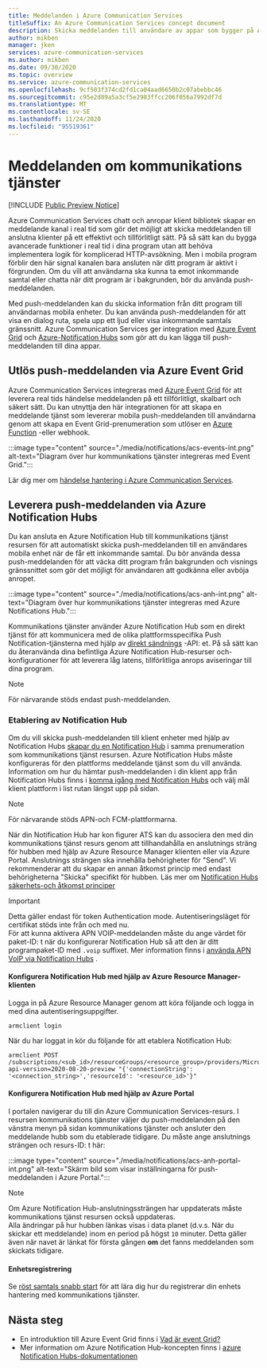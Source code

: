 ```yaml
---
title: Meddelanden i Azure Communication Services
titleSuffix: An Azure Communication Services concept document
description: Skicka meddelanden till användare av appar som bygger på Azure Communication Services.
author: mikben
manager: jken
services: azure-communication-services
ms.author: mikben
ms.date: 09/30/2020
ms.topic: overview
ms.service: azure-communication-services
ms.openlocfilehash: 9cf503f374cd2fd1ca04aad6650b2c07abebbc46
ms.sourcegitcommit: c95e2d89a5a3cf5e2983ffcc206f056a7992df7d
ms.translationtype: MT
ms.contentlocale: sv-SE
ms.lasthandoff: 11/24/2020
ms.locfileid: "95519361"
---
```

# <a name="communication-services-notifications"></a>Meddelanden om kommunikations tjänster

[!INCLUDE [Public Preview Notice](../includes/public-preview-include.md)]

Azure Communication Services chatt och anropar klient bibliotek skapar en meddelande kanal i real tid som gör det möjligt att skicka meddelanden till anslutna klienter på ett effektivt och tillförlitligt sätt. På så sätt kan du bygga avancerade funktioner i real tid i dina program utan att behöva implementera logik för komplicerad HTTP-avsökning. Men i mobila program förblir den här signal kanalen bara ansluten när ditt program är aktivt i förgrunden. Om du vill att användarna ska kunna ta emot inkommande samtal eller chatta när ditt program är i bakgrunden, bör du använda push-meddelanden.

Med push-meddelanden kan du skicka information från ditt program till användarnas mobila enheter. Du kan använda push-meddelanden för att visa en dialog ruta, spela upp ett ljud eller visa inkommande samtals gränssnitt. Azure Communication Services ger integration med [Azure Event Grid](../../event-grid/overview.md) och [Azure-Notification Hubs](../../notification-hubs/notification-hubs-push-notification-overview.md) som gör att du kan lägga till push-meddelanden till dina appar.

## <a name="trigger-push-notifications-via-azure-event-grid"></a>Utlös push-meddelanden via Azure Event Grid

Azure Communication Services integreras med [Azure Event Grid](https://azure.microsoft.com/services/event-grid/) för att leverera real tids händelse meddelanden på ett tillförlitligt, skalbart och säkert sätt. Du kan utnyttja den här integrationen för att skapa en meddelande tjänst som levererar mobila push-meddelanden till användarna genom att skapa en Event Grid-prenumeration som utlöser en [Azure Function](../../azure-functions/functions-overview.md) -eller webhook.

:::image type="content" source="./media/notifications/acs-events-int.png" alt-text="Diagram över hur kommunikations tjänster integreras med Event Grid.":::

Lär dig mer om [händelse hantering i Azure Communication Services](./event-handling.md).

## <a name="deliver-push-notifications-via-azure-notification-hubs"></a>Leverera push-meddelanden via Azure Notification Hubs

Du kan ansluta en Azure Notification Hub till kommunikations tjänst resursen för att automatiskt skicka push-meddelanden till en användares mobila enhet när de får ett inkommande samtal. Du bör använda dessa push-meddelanden för att väcka ditt program från bakgrunden och visnings gränssnittet som gör det möjligt för användaren att godkänna eller avböja anropet. 

:::image type="content" source="./media/notifications/acs-anh-int.png" alt-text="Diagram över hur kommunikations tjänster integreras med Azure Notifications Hub.":::

Kommunikations tjänster använder Azure Notification Hub som en direkt tjänst för att kommunicera med de olika plattformsspecifika Push Notification-tjänsterna med hjälp av [direkt sändnings](/rest/api/notificationhubs/direct-send) -API: et. På så sätt kan du återanvända dina befintliga Azure Notification Hub-resurser och-konfigurationer för att leverera låg latens, tillförlitliga anrops aviseringar till dina program.

> [!NOTE]
> För närvarande stöds endast push-meddelanden.

### <a name="notification-hub-provisioning"></a>Etablering av Notification Hub 

Om du vill skicka push-meddelanden till klient enheter med hjälp av Notification Hubs [skapar du en Notification Hub](../../notification-hubs/create-notification-hub-portal.md) i samma prenumeration som kommunikations tjänst resursen. Azure Notification Hubs måste konfigureras för den plattforms meddelande tjänst som du vill använda. Information om hur du hämtar push-meddelanden i din klient app från Notification Hubs finns i [komma igång med Notification Hubs](../../notification-hubs/notification-hubs-android-push-notification-google-fcm-get-started.md) och välj mål klient plattform i list rutan längst upp på sidan.

> [!NOTE]
> För närvarande stöds APN-och FCM-plattformarna.

När din Notification Hub har kon figurer ATS kan du associera den med din kommunikations tjänst resurs genom att tillhandahålla en anslutnings sträng för hubben med hjälp av Azure Resource Manager klienten eller via Azure Portal. Anslutnings strängen ska innehålla behörigheter för "Send". Vi rekommenderar att du skapar en annan åtkomst princip med endast behörigheterna "Skicka" specifikt för hubben. Läs mer om [Notification Hubs säkerhets-och åtkomst principer](../../notification-hubs/notification-hubs-push-notification-security.md)

> [!IMPORTANT]
> Detta gäller endast för token Authentication mode. Autentiseringsläget för certifikat stöds inte från och med nu.  
För att kunna aktivera APN VOIP-meddelanden måste du ange värdet för paket-ID: t när du konfigurerar Notification Hub så att den är ditt programpaket-ID med `.voip` suffixet. Mer information finns i [använda APN VoIP via Notification Hubs](../../notification-hubs/voip-apns.md) .

#### <a name="using-the-azure-resource-manager-client-to-configure-the-notification-hub"></a>Konfigurera Notification Hub med hjälp av Azure Resource Manager-klienten

Logga in på Azure Resource Manager genom att köra följande och logga in med dina autentiseringsuppgifter.

```console
armclient login
```

 När du har loggat in kör du följande för att etablera Notification Hub:

```console
armclient POST /subscriptions/<sub_id>/resourceGroups/<resource_group>/providers/Microsoft.Communication/CommunicationServices/<resource_id>/linkNotificationHub?api-version=2020-08-20-preview "{'connectionString': '<connection_string>','resourceId': '<resource_id>'}"
```

#### <a name="using-the-azure-portal-to-configure-the-notification-hub"></a>Konfigurera Notification Hub med hjälp av Azure Portal

I portalen navigerar du till din Azure Communication Services-resurs. I resursen kommunikations tjänster väljer du push-meddelanden på den vänstra menyn på sidan kommunikations tjänster och ansluter den meddelande hubb som du etablerade tidigare. Du måste ange anslutnings strängen och resurs-ID: t här:

:::image type="content" source="./media/notifications/acs-anh-portal-int.png" alt-text="Skärm bild som visar inställningarna för push-meddelanden i Azure Portal.":::

> [!NOTE]
> Om Azure Notification Hub-anslutningssträngen har uppdaterats måste kommunikations tjänst resursen också uppdateras.  
Alla ändringar på hur hubben länkas visas i data planet (d.v.s. När du skickar ett meddelande) inom en period på högst ``10`` minuter. Detta gäller även när navet är länkat för första gången **om** det fanns meddelanden som skickats tidigare.

#### <a name="device-registration"></a>Enhetsregistrering 

Se [röst samtals snabb start](../quickstarts/voice-video-calling/getting-started-with-calling.md) för att lära dig hur du registrerar din enhets hantering med kommunikations tjänster.

## <a name="next-steps"></a>Nästa steg

* En introduktion till Azure Event Grid finns i [Vad är event Grid?](../../event-grid/overview.md)
* Mer information om Azure Notification Hub-koncepten finns i [azure Notification Hubs-dokumentationen](../../notification-hubs/index.yml)